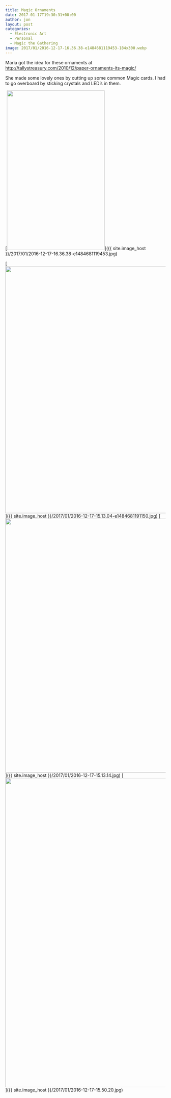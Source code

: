 ```yaml
---
title: Magic Ornaments
date: 2017-01-17T19:30:31+00:00
author: jon
layout: post
categories:
  - Electronic Art
  - Personal
  - Magic the Gathering
image: 2017/01/2016-12-17-16.36.38-e1484681119453-184x300.webp
---
```


Maria got the idea for these ornaments at <http://tallystreasury.com/2010/12/paper-ornaments-its-magic/>

She made some lovely ones by cutting up some common Magic cards. I had to go overboard by sticking crystals and LED&#8217;s in them.  

[<img class="alignnone wp-image-73" src="{{ site.image_host }}/2017/01/2016-12-17-16.36.38-e1484681119453-629x1024.webp" width="307" height="500" srcset="{{ site.image_host }}/2017/01/2016-12-17-16.36.38-e1484681119453-629x1024.jpg 629w, {{ site.image_host }}/2017/01/2016-12-17-16.36.38-e1484681119453-184x300.jpg 184w, {{ site.image_host }}/2017/01/2016-12-17-16.36.38-e1484681119453-768x1250.jpg 768w" sizes="(max-width: 307px) 100vw, 307px" />]({{ site.image_host }}/2017/01/2016-12-17-16.36.38-e1484681119453.jpg)

<!--more-->

[<img class="alignnone wp-image-70 size-large" src="{{ site.image_host }}/2017/01/2016-12-17-15.13.04-e1484681191150-695x1024.webp" width="525" height="774" srcset="{{ site.image_host }}/2017/01/2016-12-17-15.13.04-e1484681191150-695x1024.jpg 695w, {{ site.image_host }}/2017/01/2016-12-17-15.13.04-e1484681191150-204x300.jpg 204w, {{ site.image_host }}/2017/01/2016-12-17-15.13.04-e1484681191150-768x1132.jpg 768w, {{ site.image_host }}/2017/01/2016-12-17-15.13.04-e1484681191150.jpg 1320w" sizes="(max-width: 525px) 100vw, 525px" />]({{ site.image_host }}/2017/01/2016-12-17-15.13.04-e1484681191150.jpg) [<img class="alignnone wp-image-71 size-large" src="{{ site.image_host }}/2017/01/2016-12-17-15.13.14-e1484681211722-675x1024.webp" width="525" height="796" srcset="{{ site.image_host }}/2017/01/2016-12-17-15.13.14-e1484681211722-675x1024.jpg 675w, {{ site.image_host }}/2017/01/2016-12-17-15.13.14-e1484681211722-198x300.jpg 198w, {{ site.image_host }}/2017/01/2016-12-17-15.13.14-e1484681211722-768x1166.jpg 768w" sizes="(max-width: 525px) 100vw, 525px" />]({{ site.image_host }}/2017/01/2016-12-17-15.13.14.jpg) [<img class="alignnone wp-image-72 size-large" src="{{ site.image_host }}/2017/01/2016-12-17-15.50.20-e1484681151270-555x1024.webp" width="525" height="969" srcset="{{ site.image_host }}/2017/01/2016-12-17-15.50.20-e1484681151270-555x1024.jpg 555w, {{ site.image_host }}/2017/01/2016-12-17-15.50.20-e1484681151270-163x300.jpg 163w, {{ site.image_host }}/2017/01/2016-12-17-15.50.20-e1484681151270-768x1417.jpg 768w, {{ site.image_host }}/2017/01/2016-12-17-15.50.20-e1484681151270.jpg 1229w" sizes="(max-width: 525px) 100vw, 525px" />]({{ site.image_host }}/2017/01/2016-12-17-15.50.20.jpg)